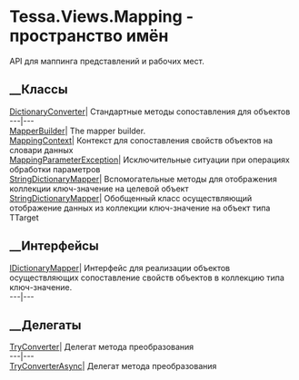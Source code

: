 # Tessa.Views.Mapping - пространство имён
API для маппинга представлений и рабочих мест.
##  __Классы
[DictionaryConverter](T_Tessa_Views_Mapping_DictionaryConverter.htm)|
Стандартные методы сопоставления для объектов  
---|---  
[MapperBuilder](T_Tessa_Views_Mapping_MapperBuilder.htm)|  The mapper builder.  
[MappingContext](T_Tessa_Views_Mapping_MappingContext.htm)|  Контекст для
сопоставления свойств объектов на словари данных  
[MappingParameterException](T_Tessa_Views_Mapping_MappingParameterException.htm)|
Исключительные ситуации при операциях обработки параметров  
[StringDictionaryMapper](T_Tessa_Views_Mapping_StringDictionaryMapper.htm)|
Вспомогательные методы для отображения коллекции ключ-значение на целевой
объект  
[StringDictionaryMapper<TTarget>](T_Tessa_Views_Mapping_StringDictionaryMapper_1.htm)|
Обобщенный класс осуществляющий отображение данных из коллекции ключ-значение
на объект типа TTarget  
##  __Интерфейсы
[IDictionaryMapper](T_Tessa_Views_Mapping_IDictionaryMapper.htm)|  Интерфейс
для реализации объектов осуществляющих сопоставление свойств объектов в
коллекцию типа ключ-значение.  
---|---  
## __Делегаты
[TryConverter<TOutput>](T_Tessa_Views_Mapping_TryConverter_1.htm)|  Делегат
метода преобразования  
---|---  
[TryConverterAsync<TOutput>](T_Tessa_Views_Mapping_TryConverterAsync_1.htm)|
Делегат метода преобразования
